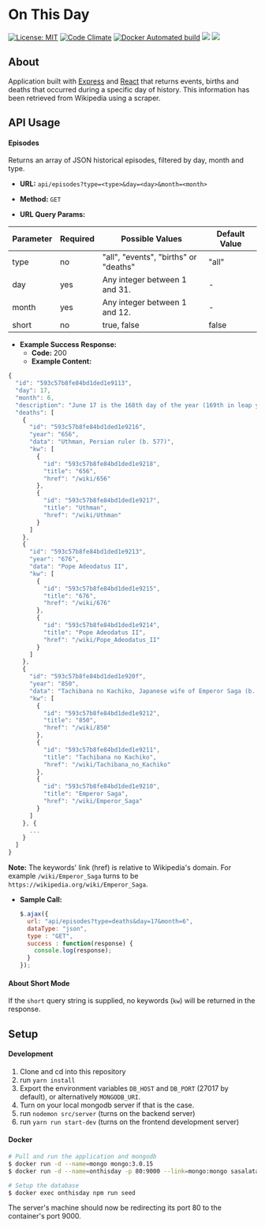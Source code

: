 # On This Day

[![License: MIT](https://img.shields.io/badge/License-MIT-blue.svg)](https://opensource.org/licenses/MIT)
[![Code Climate](https://codeclimate.com/github/sasalatart/on-this-day/badges/gpa.svg)](https://codeclimate.com/github/sasalatart/on-this-day)
[![Docker Automated build](https://img.shields.io/docker/automated/jrottenberg/ffmpeg.svg)](sasalatart/on-this-day)
[![](https://images.microbadger.com/badges/version/sasalatart/on-this-day.svg)](https://microbadger.com/images/sasalatart/on-this-day)
[![](https://images.microbadger.com/badges/image/sasalatart/on-this-day.svg)](https://microbadger.com/images/sasalatart/on-this-day)

## About

Application built with [Express](https://expressjs.com/) and [React](https://facebook.github.io/react/) that returns events, births and deaths that occurred during a specific day of history. This information has been retrieved from Wikipedia using a scraper.

## API Usage

#### Episodes

Returns an array of JSON historical episodes, filtered by day, month and type.

- **URL:** `api/episodes?type=<type>&day=<day>&month=<month>`

- **Method:** `GET`

- **URL Query Params:**

| Parameter | Required | Possible Values                       | Default Value |
|-----------|----------|---------------------------------------|---------------|
| type      | no       | "all", "events", "births" or "deaths" | "all"         |
| day       | yes      | Any integer between 1 and 31.         | -             |
| month     | yes      | Any integer between 1 and 12.         | -             |
| short     | no       | true, false                           | false         |

- **Example Success Response:**
  - **Code:** 200
  - **Example Content:**

```js
{
  "id": "593c57b8fe84bd1ded1e9113",
  "day": 17,
  "month": 6,
  "description": "June 17 is the 168th day of the year (169th in leap years) in the Gregorian calendar. There are 197 days remaining until the end of the year. This date is slightly more likely to fall on a Wednesday, Friday or Sunday (58 in 400 years each) than on Monday or Tuesday (57), and slightly less likely to occur on a Thursday or Saturday (56).",
  "deaths": [
    {
      "id": "593c57b8fe84bd1ded1e9216",
      "year": "656",
      "data": "Uthman, Persian ruler (b. 577)",
      "kw": [
        {
          "id": "593c57b8fe84bd1ded1e9218",
          "title": "656",
          "href": "/wiki/656"
        },
        {
          "id": "593c57b8fe84bd1ded1e9217",
          "title": "Uthman",
          "href": "/wiki/Uthman"
        }
      ]
    },
    {
      "id": "593c57b8fe84bd1ded1e9213",
      "year": "676",
      "data": "Pope Adeodatus II",
      "kw": [
        {
          "id": "593c57b8fe84bd1ded1e9215",
          "title": "676",
          "href": "/wiki/676"
        },
        {
          "id": "593c57b8fe84bd1ded1e9214",
          "title": "Pope Adeodatus II",
          "href": "/wiki/Pope_Adeodatus_II"
        }
      ]
    },
    {
      "id": "593c57b8fe84bd1ded1e920f",
      "year": "850",
      "data": "Tachibana no Kachiko, Japanese wife of Emperor Saga (b. 786)",
      "kw": [
        {
          "id": "593c57b8fe84bd1ded1e9212",
          "title": "850",
          "href": "/wiki/850"
        },
        {
          "id": "593c57b8fe84bd1ded1e9211",
          "title": "Tachibana no Kachiko",
          "href": "/wiki/Tachibana_no_Kachiko"
        },
        {
          "id": "593c57b8fe84bd1ded1e9210",
          "title": "Emperor Saga",
          "href": "/wiki/Emperor_Saga"
        }
      ]
    }, {
      ...
    }
  ]
}
```

**Note:** The keywords' link (href) is relative to Wikipedia's domain. For example `/wiki/Emperor_Saga` turns to be `https://wikipedia.org/wiki/Emperor_Saga`.

- **Sample Call:**
  ```javascript
  $.ajax({
    url: "api/episodes?type=deaths&day=17&month=6",
    dataType: "json",
    type : "GET",
    success : function(response) {
      console.log(response);
    }
  });
  ```

#### About Short Mode

If the `short` query string is supplied, no keywords (`kw`) will be returned in the response.

## Setup

#### Development

1. Clone and cd into this repository
2. run `yarn install`
3. Export the environment variables `DB_HOST` and `DB_PORT` (27017 by default), or alternatively `MONGODB_URI`.
4. Turn on your local mongodb server if that is the case.
5. run `nodemon src/server` (turns on the backend server)
6. run `yarn run start-dev` (turns on the frontend development server)

#### Docker

```sh
# Pull and run the application and mongodb
$ docker run -d --name=mongo mongo:3.0.15
$ docker run -d --name=onthisday -p 80:9000 --link=mongo:mongo sasalatart/on-this-day

# Setup the database
$ docker exec onthisday npm run seed
```

The server's machine should now be redirecting its port 80 to the container's port 9000.
